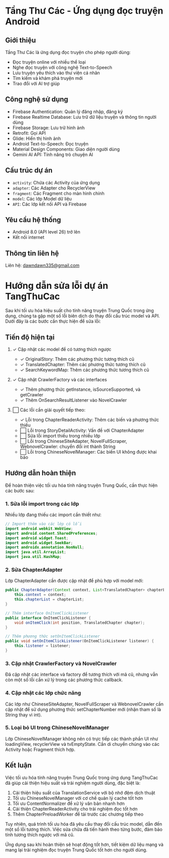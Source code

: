 # Tầng Thư Các - Ứng dụng đọc truyện Android

## Giới thiệu

Tầng Thư Các là ứng dụng đọc truyện cho phép người dùng:

- Đọc truyện online với nhiều thể loại
- Nghe đọc truyện với công nghệ Text-to-Speech
- Lưu truyện yêu thích vào thư viện cá nhân
- Tìm kiếm và khám phá truyện mới
- Trao đổi với AI trợ giúp

## Công nghệ sử dụng

- Firebase Authentication: Quản lý đăng nhập, đăng ký
- Firebase Realtime Database: Lưu trữ dữ liệu truyện và thông tin người dùng
- Firebase Storage: Lưu trữ hình ảnh
- Retrofit: Gọi API
- Glide: Hiển thị hình ảnh
- Android Text-to-Speech: Đọc truyện
- Material Design Components: Giao diện người dùng
- Gemini AI API: Tính năng trò chuyện AI

## Cấu trúc dự án

- `activity`: Chứa các Activity của ứng dụng
- `adapter`: Các Adapter cho RecyclerView
- `fragment`: Các Fragment cho màn hình chính
- `model`: Các lớp Model dữ liệu
- `API`: Các lớp kết nối API và Firebase

## Yêu cầu hệ thống

- Android 8.0 (API level 26) trở lên
- Kết nối internet

## Thông tin liên hệ

Liên hệ: [dawndawn335@gmail.com](mailto:example@email.com)

# Hướng dẫn sửa lỗi dự án TangThuCac

Sau khi tối ưu hóa hiệu suất cho tính năng truyện Trung Quốc trong ứng dụng, chúng ta gặp một số lỗi biên dịch do thay đổi cấu trúc model và API. Dưới đây là các bước cần thực hiện để sửa lỗi:

## Tiến độ hiện tại

1. ✓ Cập nhật các model để có tương thích ngược

   - ✓ OriginalStory: Thêm các phương thức tương thích cũ
   - ✓ TranslatedChapter: Thêm các phương thức tương thích cũ
   - ✓ SearchKeywordMap: Thêm các phương thức tương thích cũ

2. ✓ Cập nhật CrawlerFactory và các interfaces

   - ✓ Thêm phương thức getInstance, isSourceSupported, và getCrawler
   - ✓ Thêm OnSearchResultListener vào NovelCrawler

3. ⬜ Các lỗi cần giải quyết tiếp theo:
   - ✓ Lỗi trong ChapterReaderActivity: Thêm các biến và phương thức thiếu
   - ⬜ Lỗi trong StoryDetailActivity: Vấn đề với ChapterAdapter
   - ⬜ Sửa lỗi import thiếu trong nhiều lớp
   - ⬜ Lỗi trong ChineseSiteAdapter, NovelFullScraper, WebnovelCrawler: chuyển đổi int thành String
   - ⬜ Lỗi trong ChineseNovelManager: Các biến UI không được khai báo

## Hướng dẫn hoàn thiện

Để hoàn thiện việc tối ưu hóa tính năng truyện Trung Quốc, cần thực hiện các bước sau:

### 1. Sửa lỗi import trong các lớp

Nhiều lớp đang thiếu các import cần thiết như:

```java
// Import thêm vào các lớp có lỗi
import android.webkit.WebView;
import android.content.SharedPreferences;
import android.widget.Toast;
import android.widget.SeekBar;
import androidx.annotation.NonNull;
import java.util.ArrayList;
import java.util.HashMap;
```

### 2. Sửa ChapterAdapter

Lớp ChapterAdapter cần được cập nhật để phù hợp với model mới:

```java
public ChapterAdapter(Context context, List<TranslatedChapter> chapterList) {
    this.context = context;
    this.chapterList = chapterList;
}

// Thêm interface OnItemClickListener
public interface OnItemClickListener {
    void onItemClick(int position, TranslatedChapter chapter);
}

// Thêm phương thức setOnItemClickListener
public void setOnItemClickListener(OnItemClickListener listener) {
    this.listener = listener;
}
```

### 3. Cập nhật CrawlerFactory và NovelCrawler

Đã cập nhật các interface và factory để tương thích với mã cũ, nhưng vẫn còn một số lỗi cần xử lý trong các phương thức callback.

### 4. Cập nhật các lớp chức năng

Các lớp như ChineseSiteAdapter, NovelFullScraper và WebnovelCrawler cần cập nhật để sử dụng phương thức setChapterNumber mới (nhận tham số là String thay vì int).

### 5. Loại bỏ UI trong ChineseNovelManager

Lớp ChineseNovelManager không nên có trực tiếp các thành phần UI như loadingView, recyclerView và tvEmptyState. Cần di chuyển chúng vào các Activity hoặc Fragment thích hợp.

## Kết luận

Việc tối ưu hóa tính năng truyện Trung Quốc trong ứng dụng TangThuCac đã giúp cải thiện hiệu suất và trải nghiệm người dùng, đặc biệt là:

1. Cải thiện hiệu suất của TranslationService với bộ nhớ đệm dịch thuật
2. Tối ưu ChineseNovelManager với cơ chế quản lý cache tốt hơn
3. Tối ưu ContentNormalizer để xử lý văn bản nhanh hơn
4. Cải thiện ChapterReaderActivity cho trải nghiệm đọc tốt hơn
5. Thêm ChapterPreloadWorker để tải trước các chương tiếp theo

Tuy nhiên, quá trình tối ưu hóa đã yêu cầu thay đổi cấu trúc model, dẫn đến một số lỗi tương thích. Việc sửa chữa đã tiến hành theo từng bước, đảm bảo tính tương thích ngược với mã cũ.

Ứng dụng sau khi hoàn thiện sẽ hoạt động tốt hơn, tiết kiệm dữ liệu mạng và mang lại trải nghiệm đọc truyện Trung Quốc tốt hơn cho người dùng.
